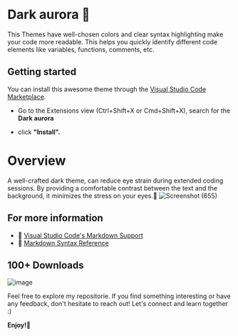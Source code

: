 
# Dark aurora 💫
This Themes 
have well-chosen colors and clear syntax highlighting make your code more readable. This helps you quickly identify different code elements like variables, functions, comments, etc.

## Getting started

You can install this awesome theme through the [Visual Studio Code Marketplace](https://marketplace.visualstudio.com/items?itemName=Equinusocio.vsc-dark-aurora-theme).
* Go to the Extensions view (Ctrl+Shift+X or Cmd+Shift+X), search for the **Dark aurora**

* click **"Install".** 

# Overview

 A well-crafted dark theme, can reduce eye strain during extended coding sessions. By providing a comfortable contrast between the text and the background, it minimizes the stress on your eyes.👀
![Screenshot (655)](https://github.com/Diksha566/Dark-aurora/assets/121545576/e3e71194-92ba-422f-bf2e-d0179dba9b8f)




## For more information

* 🔗 [Visual Studio Code's Markdown Support](http://code.visualstudio.com/docs/languages/markdown)
* 🔗 [Markdown Syntax Reference](https://help.github.com/articles/markdown-basics/)

## 100+ Downloads 
![image](https://github.com/Diksha566/Dark-aurora/assets/121545576/a7e4cc82-bf20-49c6-99b9-c2b432fc274a)


Feel free to explore my repositorie. If you find something interesting or have any feedback, don't hesitate to reach out! Let's connect and learn together :)

**Enjoy!🌝**
